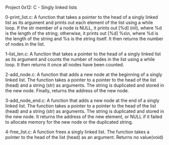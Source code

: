 Project 0x12: C - Singly linked lists

0-print_list.c: A function that takes a pointer to the head of a singly linked list as its argument
and prints out each element of the list using a while loop.
If the str member of a node is NULL, it prints out [%d] (nil), where %d is the length of the string;
otherwise, it prints out [%d] %s\n, where %d is the length of the string and %s is the string itself.
It then returns the number of nodes in the list.

1-list_len.c: A function that takes a pointer to the head of a singly linked list as its argument
and counts the number of nodes in the list using a while loop.
It then returns it once all nodes have been counted.

2-add_node.c: A function that adds a new node at the beginning of a singly linked list.
The function takes a pointer to a pointer to the head of the list (head) and a string (str) as arguments.
The string is duplicated and stored in the new node. Finally, returns the address of the new node.

3-add_node_end.c: A function that adds a new node at the end of a singly linked list.
The function takes a pointer to a pointer to the head of the list (head) and a string (str) as arguments.
The string is duplicated and stored in the new node. It returns the address of the new element, or NULL if it failed to allocate memory for the new node or the duplicated string.

4-free_list.c: A function frees a singly linked list.
The function takes a pointer to the head of the list (head) as an argument.
Returns no value(void)

